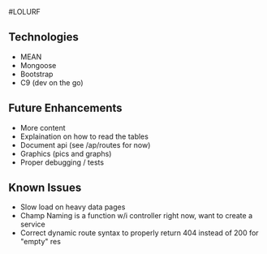 #LOLURF

## Technologies
* MEAN
* Mongoose
* Bootstrap
* C9 (dev on the go)

## Future Enhancements
* More content
* Explaination on how to read the tables
* Document api (see /ap/routes for now)
* Graphics (pics and graphs)
* Proper debugging / tests

## Known Issues
* Slow load on heavy data pages
* Champ Naming is a function w/i controller right now, want to create a service
* Correct dynamic route syntax to properly return 404 instead of 200 for "empty" res

